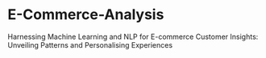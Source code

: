 # E-Commerce-Analysis
Harnessing Machine Learning and NLP for E-commerce Customer Insights: Unveiling Patterns and Personalising Experiences
